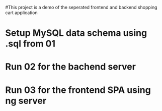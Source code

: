 #This project is a demo of the seperated frontend and backend shopping cart application

# Setup MySQL data schema using .sql from 01


# Run 02 for the bachend server


# Run 03 for the frontend SPA using ng server
